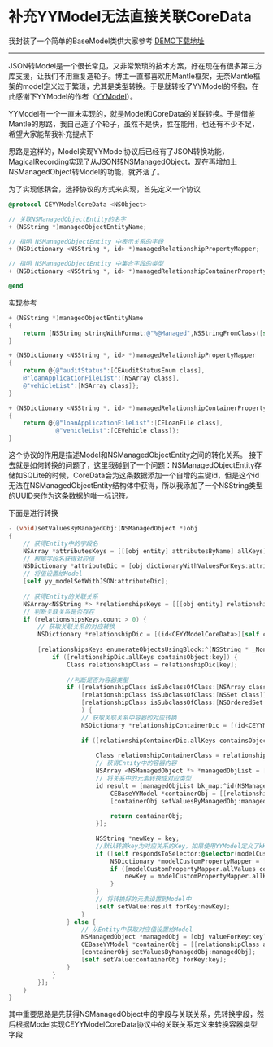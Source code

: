 # 补充YYModel无法直接关联CoreData

我封装了一个简单的BaseModel类供大家参考
[DEMO下载地址](https://github.com/ginhoor/CEBaseYYModel)
*****
JSON转Model是一个很长常见，又非常繁琐的技术方案，好在现在有很多第三方库支援，让我们不用重复造轮子。博主一直都喜欢用Mantle框架，无奈Mantle框架的model定义过于繁琐，尤其是类型转换。于是就转投了YYModel的怀抱，在此感谢下YYModel的作者（[YYModel](https://github.com/ibireme/YYModel)）。

YYModel有一个一直未实现的，就是Model和CoreData的关联转换。于是借鉴Mantle的思路，我自己造了个轮子，虽然不是快，胜在能用，也还有不少不足，希望大家能帮我补充提点下

思路是这样的，Model实现YYModel协议后已经有了JSON转换功能，MagicalRecording实现了从JSON转NSManagedObject，现在再增加上NSManagedObject转Model的功能，就齐活了。

为了实现低耦合，选择协议的方式来实现，首先定义一个协议
```objective-c
@protocol CEYYModelCoreData <NSObject>

// 关联NSManagedObjectEntity的名字
+ (NSString *)managedObjectEntityName;

// 指明 NSManagedObjectEntity 中表示关系的字段
+ (NSDictionary <NSString *, id> *)managedRelationshipPropertyMapper;

// 指明 NSManagedObjectEntity 中集合字段的类型
+ (NSDictionary <NSString *, id> *)managedRelationshipContainerPropertyMapper;

@end
```
实现参考
```objective-c
+ (NSString *)managedObjectEntityName
{
    return [NSString stringWithFormat:@"%@Managed",NSStringFromClass([self class])];
}

+ (NSDictionary <NSString *, id> *)managedRelationshipPropertyMapper
{
    return @{@"auditStatus":[CEAuditStatusEnum class],
	@"loanApplicationFileList":[NSArray class],
	@"vehicleList":[NSArray class]};
}

+ (NSDictionary <NSString *, id> *)managedRelationshipContainerPropertyMapper
{
    return @{@"loanApplicationFileList":[CELoanFile class],
             @"vehicleList":[CEVehicle class]};
}
```
这个协议的作用是描述Model和NSManagedObjectEntity之间的转化关系。
接下去就是如何转换的问题了，这里我碰到了一个问题：NSManagedObjectEntity存储如SQLite的时候，CoreData会为这条数据添加一个自增的主键id，但是这个id无法在NSManagedObjectEntity结构体中获得，所以我添加了一个NSString类型的UUID来作为这条数据的唯一标识符。

下面是进行转换
```objective-c
- (void)setValuesByManagedObj:(NSManagedObject *)obj
{
    // 获得Entity中的字段名
    NSArray *attributesKeys = [[[obj entity] attributesByName] allKeys];
    // 根据字段名获得对应值
    NSDictionary *attributeDic = [obj dictionaryWithValuesForKeys:attributesKeys];
    // 将值设置给Model
    [self yy_modelSetWithJSON:attributeDic];
    
    // 获得Entity的关联关系
    NSArray<NSString *> *relationshipsKeys = [[[obj entity] relationshipsByName] allKeys];
    // 判断关联关系是否存在
    if (relationshipsKeys.count > 0) {
        // 获取关联关系的对应转换
        NSDictionary *relationshipDic = [(id<CEYYModelCoreData>)[self class] managedRelationshipPropertyMapper];
        
        [relationshipsKeys enumerateObjectsUsingBlock:^(NSString * _Nonnull key, NSUInteger idx, BOOL * _Nonnull stop) {
            if ([relationshipDic.allKeys containsObject:key]) {
                Class relationshipClass = relationshipDic[key];
                
                //判断是否为容器类型
                if ([relationshipClass isSubclassOfClass:[NSArray class]] ||
                    [relationshipClass isSubclassOfClass:[NSSet class]] ||
                    [relationshipClass isSubclassOfClass:[NSOrderedSet class]]
                    ) {
                    // 获取关联关系中容器的对应转换
                    NSDictionary *relationshipContainerDic = [(id<CEYYModelCoreData>)[self class] managedRelationshipContainerPropertyMapper];
                    
                    if ([relationshipContainerDic.allKeys containsObject:key]) {
                        
                        Class relationshipContainerClass = relationshipContainerDic[key];
                        // 获得Entity中的容器内容
                        NSArray <NSManagedObject *> *managedObjList = [obj valueForKey:key];
                        // 将关系中的元素转换成对应类型
                        id result = [managedObjList bk_map:^id(NSManagedObject *managedObj) {
                            CEBaseYYModel *containerObj = [[relationshipContainerClass alloc] init];
                            [containerObj setValuesByManagedObj:managedObj];
                            
                            return containerObj;
                        }];

                        NSString *newKey = key;
                        //默认转换key为对应关系的Key，如果使用YYModel定义了kKey转换关系，则会被替换成YYModel中的Key
                        if ([self respondsToSelector:@selector(modelCustomPropertyMapper)]) {
                            NSDictionary *modelCustomPropertyMapper = [(id<YYModel>)[self class] modelCustomPropertyMapper];
                            if ([modelCustomPropertyMapper.allValues containsObject:key]) {
                                newKey = modelCustomPropertyMapper.allKeys[[modelCustomPropertyMapper.allValues indexOfObject:key]];
                            }
                        }
                        // 将转换好的元素设置到Model中
                        [self setValue:result forKey:newKey];
                    }
                } else {
                    // 从Entity中获取对应值设置给Model
                    NSManagedObject *managedObj = [obj valueForKey:key];
                    CEBaseYYModel *containerObj = [[relationshipClass alloc] init];
                    [containerObj setValuesByManagedObj:managedObj];
                    [self setValue:containerObj forKey:key];
                }
            }
        }];
    }
}
```
其中重要思路是先获得NSManagedObject中的字段与关联关系，先转换字段，然后根据Model实现CEYYModelCoreData协议中的关联关系定义来转换容器类型字段